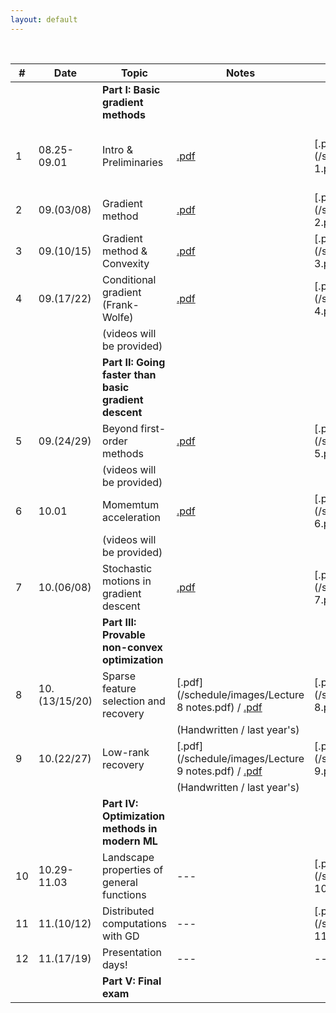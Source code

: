 ```yaml
---
layout: default
---
```


&nbsp;


| # | Date  | Topic  | Notes | Lecture | Notebook  |
|-|-|-|-|-|-|
| | | **Part I: Basic gradient methods** | | | |
| 1 | 08.25-09.01 | Intro & Preliminaries  | [.pdf](/schedule/images/chapter1.pdf) | [.pdf](/schedule/images/Lecture 1.pdf) | [.ipynb](/schedule/images/Chapter 1a.ipynb) [.ipynb](/schedule/images/Chapter 1b.ipynb)
| 2 | 09.(03/08) | Gradient method | [.pdf](/schedule/images/chapter2.pdf)  | [.pdf](/schedule/images/Lecture 2.pdf) | [.ipynb](/schedule/images/Chapter 2.ipynb) |
| 3 | 09.(10/15) | Gradient method & Convexity | [.pdf](/schedule/images/chapter3.pdf)  | [.pdf](/schedule/images/Lecture 3.pdf) | [.ipynb](/schedule/images/Chapter 3.ipynb) |
| 4 | 09.(17/22) | Conditional gradient (Frank-Wolfe) | [.pdf](/schedule/images/chapter4.pdf)  | [.pdf](/schedule/images/Lecture 4.pdf) | [.ipynb](/schedule/images/Chapter 4.ipynb) |
| | | (videos will be provided) |  | |  |
| | | **Part II: Going faster than basic gradient descent** | | | |
| 5 | 09.(24/29) | Beyond first-order methods | [.pdf](/schedule/images/chapter5.pdf)  | [.pdf](/schedule/images/Lecture 5.pdf) | [.ipynb](/schedule/images/Chapter 5.ipynb) |
| | | (videos will be provided) |  | |  |
| 6 | 10.01 | Momemtum acceleration | [.pdf](/schedule/images/chapter6.pdf)  | [.pdf](/schedule/images/Lecture 6.pdf) | [.ipynb](/schedule/images/Chapter 6.ipynb) |
| | | (videos will be provided) |  | |  |
| 7 | 10.(06/08) | Stochastic motions in gradient descent | [.pdf](/schedule/images/chapter7.pdf)  | [.pdf](/schedule/images/Lecture 7.pdf) | [.ipynb](/schedule/images/Chapter 7.ipynb) |
| | | **Part III: Provable non-convex optimization** | | | |
| 8 | 10.(13/15/20) | Sparse feature selection and recovery | [.pdf](/schedule/images/Lecture 8 notes.pdf) / [.pdf]() | [.pdf](/schedule/images/Lecture 8.pdf) | [.ipynb](/schedule/images/Chapter 8.ipynb) |
|  |  | | (Handwritten / last year's) |  | |
| 9 | 10.(22/27) | Low-rank recovery | [.pdf](/schedule/images/Lecture 9 notes.pdf) / [.pdf]() | [.pdf](/schedule/images/Lecture 9.pdf) | [.ipynb](/schedule/images/Chapter 9.ipynb) |
|  |  | | (Handwritten / last year's) |  | |
| | | **Part IV: Optimization methods in modern ML** | | | |
| 10 | 10.29-11.03 | Landscape properties of general functions | ---  | [.pdf](/schedule/images/Lecture 10.pdf) | --- |
| 11 | 11.(10/12) | Distributed computations with GD | --- | [.pdf](/schedule/images/Lecture 11.pdf) | --- |
| 12 | 11.(17/19) | Presentation days!  | ---  | ---  | --- |
| | | **Part V: Final exam** | | | |

&nbsp;
&nbsp;
